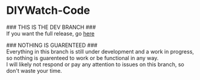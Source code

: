 # DIYWatch-Code
\### THIS IS THE DEV BRANCH \###\
If you want the full release, go [here](https://github.com/TheGreatPintoJ/DIYWatch-Code)

\### NOTHING IS GUARENTEED \###\
Everything in this branch is still under development and a work in progress, so nothing is guarenteed to work or be functional in any way.\
I will likely not respond or pay any attention to issues on this branch, so don't waste your time.
